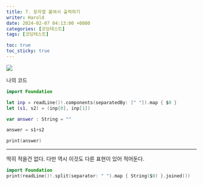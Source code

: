 ```yaml
---
title: 7. 문자열 붙여서 출력하기
writer: Harold
date: 2024-02-07 04:13:00 +0800
categories: [코딩테스트]
tags: [코딩테스트]

toc: true
toc_sticky: true
---
```

![](https://velog.velcdn.com/images/haroldfromk/post/e3939c05-fd50-4cba-8fb0-bb94b9160ebc/image.png)

나의 코드
```swift
import Foundation

let inp = readLine()!.components(separatedBy: [" "]).map { $0 }
let (s1, s2) = (inp[0], inp[1])

var answer : String = ""

answer = s1+s2

print(answer)
```
---
딱히 적을건 없다.
다만 역시 이것도 다른 표현이 있어 적어둔다.

```swift
import Foundation
print(readLine()!.split(separator: " ").map { String($0) }.joined())
```